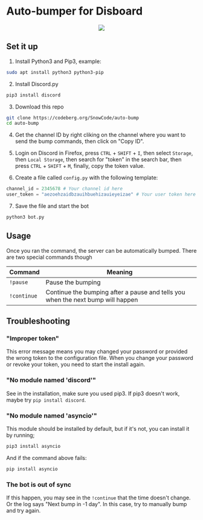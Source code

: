 # Auto-bumper for Disboard

<p align="center"><img src="https://disboard.org/images/bot-command-image-bump.png"></p>

## Set it up
1. Install Python3 and Pip3, example:

```bash
sudo apt install python3 python3-pip
```

2. Install Discord.py

```bash
pip3 install discord
```

3. Download this repo 

```bash
git clone https://codeberg.org/SnowCode/auto-bump
cd auto-bump
```

4. Get the channel ID by right cliking on the channel where you want to send the bump commands, then click on "Copy ID".

5. Login on Discord in Firefox, press `CTRL` + `SHIFT` + `I`, then select `Storage`, then `Local Storage`, then search for "token" in the search bar, then press `CTRL` + `SHIFT` + `M`, finally, copy the token value.

6. Create a file called `config.py` with the following template:

```python
channel_id = 2345678 # Your channel id here
user_token = "aezoehzaidbzauihbuehizauieyeizae" # Your user token here
```

7. Save the file and start the bot

```bash
python3 bot.py
```

## Usage
Once you ran the command, the server can be automatically bumped. There are two special commands though

| Command | Meaning |
| ------- | ------- |
| `!pause` | Pause the bumping |
| `!continue` | Continue the bumping after a pause and tells you when the next bump will happen |

## Troubleshooting
### "Improper token"
This error message means you may changed your password or provided the wrong token to the configuration file. When you
change your password or revoke your token, you need to start the install again.

### "No module named 'discord'"
See in the installation, make sure you used pip3. If pip3 doesn't work, maybe try `pip install discord`. 

### "No module named 'asyncio'" 
This module should be installed by default, but if it's not, you can install it by running;

```bash
pip3 install asyncio
```

And if the command above fails:

```bash
pip install asyncio
```

### The bot is out of sync
If this happen, you may see in the `!continue` that the time doesn't change. Or the log says "Next bump in -1 day". In this case, try to manually bump and try again.
